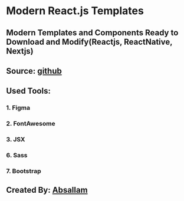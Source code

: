 # Modern React.js Templates

## Modern Templates and Components Ready to Download and Modify(Reactjs, ReactNative, Nextjs)
## Source: [github](https://github.com/absallam1999/modern-react-templates)

## Used Tools:
### 1. Figma<br/>
### 2. FontAwesome<br/>
### 3. JSX <br/>
### 6. Sass<br/>
### 7. Bootstrap

## Created By: [Absallam](https://gitub.com/absallam199)
